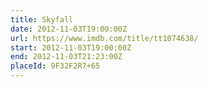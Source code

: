```yaml
---
title: Skyfall
date: 2012-11-03T19:00:00Z
url: https://www.imdb.com/title/tt1074638/
start: 2012-11-03T19:00:00Z
end: 2012-11-03T21:23:00Z
placeId: 9F32F2R7+65
---
```

